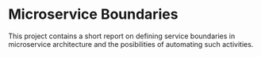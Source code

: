 # Microservice Boundaries

This project contains a short report on defining service boundaries in microservice architecture and the posibilities of automating such activities.
